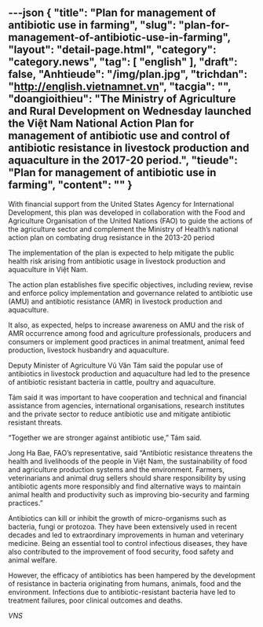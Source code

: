 ---json
{
    "title": "Plan for management of antibiotic use in farming",
    "slug": "plan-for-management-of-antibiotic-use-in-farming",
    "layout": "detail-page.html",
    "category": "category.news",
    "tag": [
        "english"
    ],
    "draft": false,
    "Anhtieude": "/img/plan.jpg",
    "trichdan": "http://english.vietnamnet.vn",
    "tacgia": "",
    "doangioithieu": "The Ministry of Agriculture and Rural Development on Wednesday launched the Việt Nam National Action Plan for management of antibiotic use and control of antibiotic resistance in livestock production and aquaculture in the 2017-20 period.",
    "tieude": "Plan for management of antibiotic use in farming",
    "__content__": ""
}
---
<p><span style="font-size:14px">With financial support from the United States Agency for International Development, this plan was developed in collaboration with the Food and Agriculture Organisation of the United Nations (FAO) to guide the actions of the agriculture sector and complement the Ministry of Health&rsquo;s national action plan on combating drug resistance in the 2013-20 period</span></p>

<p><span style="font-size:14px">The implementation of the plan is expected to help mitigate the public health risk arising from antibiotic usage in livestock production and aquaculture in Việt Nam.</span></p>

<p><span style="font-size:14px">The action plan establishes five specific objectives, including review, revise and enforce policy implementation and governance related to antibiotic use (AMU) and antibiotic resistance (AMR) in livestock production and aquaculture.</span></p>

<p><span style="font-size:14px">It also, as expected, helps to increase awareness on AMU and the risk of AMR occurrence among food and agriculture professionals, producers and consumers or implement good practices in animal treatment, animal feed production, livestock husbandry and aquaculture.</span></p>

<p><span style="font-size:14px">Deputy Minister of Agriculture Vũ Văn T&aacute;m said the popular use of antibiotics in livestock production and aquaculture had led to the presence of antibiotic resistant bacteria in cattle, poultry and aquaculture.</span></p>

<p><span style="font-size:14px">T&aacute;m said it was important to have cooperation and technical and financial assistance from agencies, international organisations, research institutes and the private sector to reduce antibiotic use and mitigate antibiotic resistant threats.</span></p>

<p><span style="font-size:14px">&ldquo;Together we are stronger against antibiotic use,&rdquo; T&aacute;m said.</span></p>

<p><span style="font-size:14px">Jong Ha Bae, FAO&rsquo;s representative, said &ldquo;Antibiotic resistance threatens the health and livelihoods of the people in Việt Nam, the sustainability of food and agriculture production systems and the environment. Farmers, veterinarians and animal drug sellers should share responsibility by using antibiotic agents more responsibly and find alternative ways to maintain animal health and productivity such as improving bio-security and farming practices.&rdquo;</span></p>

<p><span style="font-size:14px">Antibiotics can kill or inhibit the growth of micro-organisms such as bacteria, fungi or protozoa. They have been extensively used in recent decades and led to extraordinary improvements in human and veterinary medicine. Being an essential tool to control infectious diseases, they have also contributed to the improvement of food security, food safety and animal welfare.</span></p>

<p><span style="font-size:14px">However, the efficacy of antibiotics has been hampered by the development of resistance in bacteria originating from humans, animals, food and the environment. Infections due to antibiotic-resistant bacteria have led to treatment failures, poor clinical outcomes and deaths.&nbsp;</span></p>

<p><span style="font-size:14px"><em>VNS</em></span></p>
